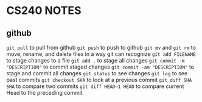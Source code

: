 # CS240 NOTES
## github
`git pull` to pull from github
`git push` to push to github
`git mv` and `git rm` to move, rename, and delete files in a way git can recognize
`git add FILENAME` to stage changes to a file
`git add .` to stage all changes
`git commit -m "DESCRIPTION"` to commit staged changes
`git commit -am "DESCRIPTION"` to stage and commit all changes
`git status` to see changes
`git log` to see past commits
`git checkout SHA` to look at a previous commit
`git diff SHA SHA` to compare two commits
`git diff HEAD~1 HEAD` to compare current Head to the preceding commit